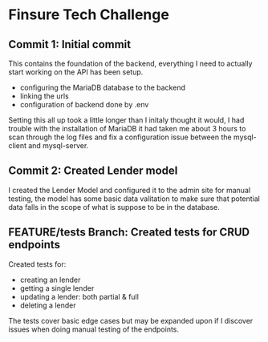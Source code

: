 # Finsure Tech Challenge

## Commit 1: Initial commit

This contains the foundation of the backend, everything I need to actually start working on the API has been setup.

- configuring the MariaDB database to the backend
- linking the urls
- configuration of backend done by .env

Setting this all up took a little longer than I initaly thought it would, I had trouble with the installation of MariaDB it had taken me about 3 hours to scan through the log files and fix a configuration issue between the mysql-client and mysql-server.

## Commit 2: Created Lender model

I created the Lender Model and configured it to the admin site for manual testing, the model has some basic data valitation to make sure that potential data falls in the scope of what is suppose to be in the database.

## FEATURE/tests Branch: Created tests for CRUD endpoints

Created tests for:

- creating an lender
- getting a single lender
- updating a lender: both partial & full
- deleting a lender

The tests cover basic edge cases but may be expanded upon if I discover issues when doing manual testing of the endpoints.